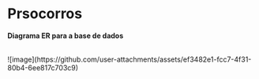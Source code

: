 # Prsocorros

<p><strong>Diagrama ER para a base de dados</strong></p><br>
![image](https://github.com/user-attachments/assets/ef3482e1-fcc7-4f31-80b4-6ee817c703c9)
